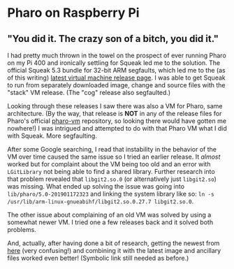 # Pharo on Raspberry Pi
## "You did it. The crazy son of a bitch, you did it."

I had pretty much thrown in the towel on the prospect of ever running Pharo on
my Pi 400 and ironically settling for Squeak led me to the solution. The
official Squeak 5.3 bundle for 32-bit ARM segfaults, which led me to the (as
of this writing)
[latest virtual machine release
page](https://github.com/OpenSmalltalk/opensmalltalk-vm/releases/tag/202003021730).
I was able to get Squeak to run from separately downloaded image, change and
source files with the "stack" VM release. (The "cog" release also segfaulted.)

Looking through these releases I saw there was also a VM for Pharo, same
architecture. (By the way, that release is **NOT** in any of the release files
for Pharo's official [pharo-vm](https://github.com/pharo-project/pharo-vm)
repository, so looking there would have gotten me nowhere!) I was intrigued
and attempted to do with that Pharo VM what I did with Squeak. More
segfaulting.

After some Google searching, I read that instability in the behavior of the VM
over time caused the same issue so I tried an earlier release. It *almost*
worked but for complaint about the VM being too old and an error with
`LGitLibrary` not being able to find a shared library. Further research into
that problem revealed that `libgit2.so.0` (or alternatively just `libgit2.so`)
was missing. What ended up solving the issue was going into
`lib/pharo/5.0-201901172323` and linking the system library like so: `ln -s
/usr/lib/arm-linux-gnueabihf/libgit2.so.0.27.7 libgit2.so.0`.

The other issue about complaining of an old VM was solved by using a somewhat
newer VM. I tried one a few releases back and it solved both problems.

And, actually, after having done a bit of research, getting the newest from
[here](http://files.pharo.org/vm/pharo-spur32/linux/armv6/) (very confusing!)
and combining it with the latest image and ancillary files worked even better!
(Symbolic link still needed as before.)
